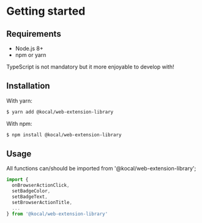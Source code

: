 # Getting started

## Requirements

- Node.js 8+
- npm or yarn

TypeScript is not mandatory but it more enjoyable to develop with!

## Installation

With yarn:
```bash
$ yarn add @kocal/web-extension-library
```

With npm:
```bash
$ npm install @kocal/web-extension-library
```

## Usage

All functions can/should be imported from '@kocal/web-extension-library';

```typescript
import {
  onBrowserActionClick,
  setBadgeColor,
  setBadgeText,
  setBrowserActionTitle,
  ...
} from '@kocal/web-extension-library'
```
